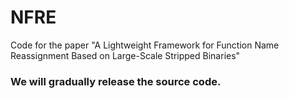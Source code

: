 # NFRE
Code for the paper "A Lightweight Framework for Function Name Reassignment Based on Large-Scale Stripped Binaries"
### We will gradually release the source code.
